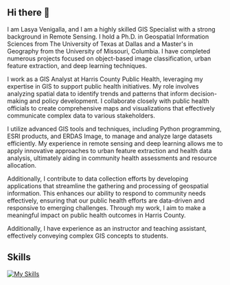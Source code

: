 ## Hi there 👋
I am Lasya Venigalla, and I am a highly skilled GIS Specialist with a strong background in Remote Sensing. I hold a Ph.D. in Geospatial Information Sciences from The University of Texas at Dallas and a Master's in Geography from the University of Missouri, Columbia. I have completed numerous projects focused on object-based image classification, urban feature extraction, and deep learning techniques. 

I work as a GIS Analyst at Harris County Public Health, leveraging my expertise in GIS to support public health initiatives. My role involves analyzing spatial data to identify trends and patterns that inform decision-making and policy development. I collaborate closely with public health officials to create comprehensive maps and visualizations that effectively communicate complex data to various stakeholders.

I utilize advanced GIS tools and techniques, including Python programming, ESRI products, and ERDAS Image, to manage and analyze large datasets efficiently. My experience in remote sensing and deep learning allows me to apply innovative approaches to urban feature extraction and health data analysis, ultimately aiding in community health assessments and resource allocation.

Additionally, I contribute to data collection efforts by developing applications that streamline the gathering and processing of geospatial information. This enhances our ability to respond to community needs effectively, ensuring that our public health efforts are data-driven and responsive to emerging challenges. Through my work, I aim to make a meaningful impact on public health outcomes in Harris County.

Additionally, I have experience as an instructor and teaching assistant, effectively conveying complex GIS concepts to students.

## Skills
[![My Skills](https://skillicons.dev/icons?i=python,js,html,css)](https://skillicons.dev)

<!--
**lasyav5595/lasyav5595** is a ✨ _special_ ✨ repository because its `README.md` (this file) appears on your GitHub profile.

Here are some ideas to get you started:

- 🔭 I’m currently working on ...
- 🌱 I’m currently learning ...
- 👯 I’m looking to collaborate on ...
- 🤔 I’m looking for help with ...
- 💬 Ask me about ...
- 📫 How to reach me: ...
- 😄 Pronouns: ...
- ⚡ Fun fact: ...
-->
